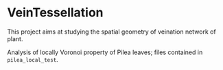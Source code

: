 # VeinTessellation

This project aims   at studying the spatial geometry of veination network of plant.

Analysis of locally Voronoi property of Pilea leaves; files contained in `pilea_local_test`.
